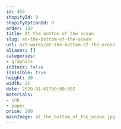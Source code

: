 ```yaml
---
id: 455
shopifyId: 0
shopifyOptionId: 0
order: 132
title: At the bottom of the ocean
slug: at-the-bottom-of-the-ocean
url: art-works/at-the-bottom-of-the-ocean
aliases: []
categories:
- graphics
inStock: false
isVisible: true
height: 30
width: 21
date: 2020-01-01T00:00:00Z
materials:
- ink
- paper
price: 200
mainImage: at_the_bottom_of_the_ocean.jpg
---
```

